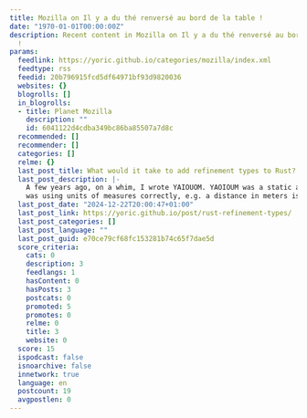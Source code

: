 ```yaml
---
title: Mozilla on Il y a du thé renversé au bord de la table !
date: "1970-01-01T00:00:00Z"
description: Recent content in Mozilla on Il y a du thé renversé au bord de la table
  !
params:
  feedlink: https://yoric.github.io/categories/mozilla/index.xml
  feedtype: rss
  feedid: 20b796915fcd5df64971bf93d9820036
  websites: {}
  blogrolls: []
  in_blogrolls:
  - title: Planet Mozilla
    description: ""
    id: 6041122d4cdba349bc86ba85507a7d8c
  recommended: []
  recommender: []
  categories: []
  relme: {}
  last_post_title: What would it take to add refinement types to Rust?
  last_post_description: |-
    A few years ago, on a whim, I wrote YAIOUOM. YAOIOUM was a static analyzer for Rust that checked that the code
    was using units of measures correctly, e.g. a distance in meters is not a distance in
  last_post_date: "2024-12-22T20:00:47+01:00"
  last_post_link: https://yoric.github.io/post/rust-refinement-types/
  last_post_categories: []
  last_post_language: ""
  last_post_guid: e70ce79cf68fc153281b74c65f7dae5d
  score_criteria:
    cats: 0
    description: 3
    feedlangs: 1
    hasContent: 0
    hasPosts: 3
    postcats: 0
    promoted: 5
    promotes: 0
    relme: 0
    title: 3
    website: 0
  score: 15
  ispodcast: false
  isnoarchive: false
  innetwork: true
  language: en
  postcount: 19
  avgpostlen: 0
---
```

